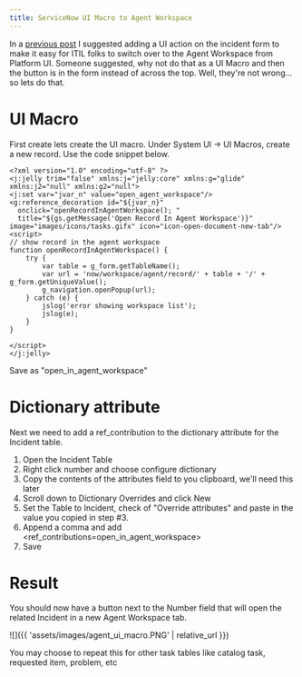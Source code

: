 ```yaml
---
title: ServiceNow UI Macro to Agent Workspace
---
```


In a [previous post](/servicenow-agent-workspace-or-standard-platform-why-not-both/) I suggested adding a UI action on the incident form to make it easy for ITIL folks to switch over to the Agent Workspace from Platform UI. Someone suggested, why not do that as a UI Macro and then the button is in the form instead of across the top. Well, they're not wrong... so lets do that.
# UI Macro
First create lets create the UI macro. Under System UI -> UI Macros, create a new record. Use the code snippet below.
```
<?xml version="1.0" encoding="utf-8" ?>
<j:jelly trim="false" xmlns:j="jelly:core" xmlns:g="glide" xmlns:j2="null" xmlns:g2="null">
<j:set var="jvar_n" value="open_agent_workspace"/>
<g:reference_decoration id="${jvar_n}"
  onclick="openRecordInAgentWorkspace(); "
  title="${gs.getMessage('Open Record In Agent Workspace')}" image="images/icons/tasks.gifx" icon="icon-open-document-new-tab"/>
<script>
// show record in the agent workspace
function openRecordInAgentWorkspace() {
	try {
        var table = g_form.getTableName();
        var url = 'now/workspace/agent/record/' + table + '/' + g_form.getUniqueValue();
        g_navigation.openPopup(url);
	} catch (e) {
		jslog('error showing workspace list');
		jslog(e);
	}
}

</script>
</j:jelly> 
```

Save as "open_in_agent_workspace"
# Dictionary attribute
Next we need to add a ref_contribution to the dictionary attribute for the Incident table.
1. Open the Incident Table
2. Right click number and choose configure dictionary
3. Copy the contents of the attributes field to you clipboard, we'll need this later
4. Scroll down to Dictionary Overrides and click New
5. Set the Table to Incident, check of "Override attributes" and paste in the value you copied in step #3.
6. Append a comma and add <ref_contributions=open_in_agent_workspace>
7. Save
# Result
You should now have a button next to the Number field that will open the related Incident in a new Agent Workspace tab.

![]({{ 'assets/images/agent_ui_macro.PNG' | relative_url }})

You may choose to repeat this for other task tables like catalog task, requested item, problem, etc
